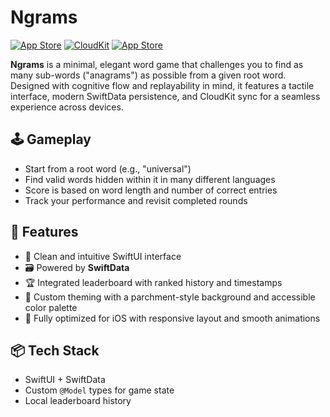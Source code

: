 # Ngrams

[![App Store](https://img.shields.io/badge/App%20Store-Ngrams-magenta?logo=app-store)](https://apps.apple.com/us/app/ngrams/id6742056026)
[![CloudKit](https://img.shields.io/badge/CloudKit-Dashboard-blue?logo=icloud)](https://icloud.developer.apple.com/dashboard/home/teams/4UUEFBYP76)
[![App Store](https://img.shields.io/badge/App%20Store-Connect-black?logo=apple)](https://appstoreconnect.apple.com/apps/6742056026/distribution)

**Ngrams** is a minimal, elegant word game that challenges you to find as many sub-words ("anagrams") as possible from a given root word. Designed with cognitive flow and replayability in mind, it features a tactile interface, modern SwiftData persistence, and CloudKit sync for a seamless experience across devices.

## 🕹 Gameplay

- Start from a root word (e.g., "universal")
- Find valid words hidden within it in many different languages
- Score is based on word length and number of correct entries
- Track your performance and revisit completed rounds

## 🎨 Features

- 🌱 Clean and intuitive SwiftUI interface
- 🗃 Powered by **SwiftData**
- 🏆 Integrated leaderboard with ranked history and timestamps
- 🎨 Custom theming with a parchment-style background and accessible color palette
- 📱 Fully optimized for iOS with responsive layout and smooth animations

## 📦 Tech Stack

- SwiftUI + SwiftData
- Custom `@Model` types for game state
- Local leaderboard history
